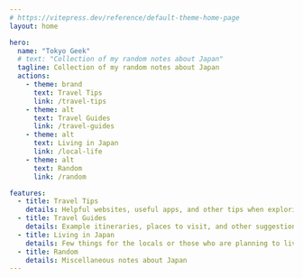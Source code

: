 ```yaml
---
# https://vitepress.dev/reference/default-theme-home-page
layout: home

hero:
  name: "Tokyo Geek"
  # text: "Collection of my random notes about Japan"
  tagline: Collection of my random notes about Japan
  actions:
    - theme: brand
      text: Travel Tips
      link: /travel-tips
    - theme: alt
      text: Travel Guides
      link: /travel-guides
    - theme: alt
      text: Living in Japan
      link: /local-life
    - theme: alt
      text: Random
      link: /random

features:
  - title: Travel Tips
    details: Helpful websites, useful apps, and other tips when exploring Japan
  - title: Travel Guides
    details: Example itineraries, places to visit, and other suggestions for your trip
  - title: Living in Japan
    details: Few things for the locals or those who are planning to live in Japan
  - title: Random
    details: Miscellaneous notes about Japan
---
```


